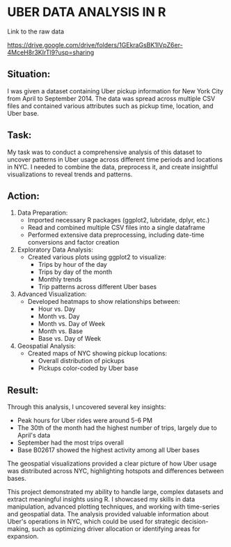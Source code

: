 # UBER DATA ANALYSIS IN R

Link to the raw data

https://drive.google.com/drive/folders/1GEkraGsBK1IVpZ6er-4MceH8r3KIrTl9?usp=sharing

## Situation:

I was given a dataset containing Uber pickup information for New York City from April to September 2014. The data was spread across multiple CSV files and contained various attributes such as pickup time, location, and Uber base.

## Task:

My task was to conduct a comprehensive analysis of this dataset to uncover patterns in Uber usage across different time periods and locations in NYC. I needed to combine the data, preprocess it, and create insightful visualizations to reveal trends and patterns.

## Action:

1. Data Preparation:
    - Imported necessary R packages (ggplot2, lubridate, dplyr, etc.)
    - Read and combined multiple CSV files into a single dataframe
    - Performed extensive data preprocessing, including date-time conversions and factor creation
2. Exploratory Data Analysis:
    - Created various plots using ggplot2 to visualize:
        - Trips by hour of the day
        - Trips by day of the month
        - Monthly trends
        - Trip patterns across different Uber bases
3. Advanced Visualization:
    - Developed heatmaps to show relationships between:
        - Hour vs. Day
        - Month vs. Day
        - Month vs. Day of Week
        - Month vs. Base
        - Base vs. Day of Week
4. Geospatial Analysis:
    - Created maps of NYC showing pickup locations:
        - Overall distribution of pickups
        - Pickups color-coded by Uber base

## Result:

Through this analysis, I uncovered several key insights:

- Peak hours for Uber rides were around 5-6 PM
- The 30th of the month had the highest number of trips, largely due to April's data
- September had the most trips overall
- Base B02617 showed the highest activity among all Uber bases

The geospatial visualizations provided a clear picture of how Uber usage was distributed across NYC, highlighting hotspots and differences between bases.

This project demonstrated my ability to handle large, complex datasets and extract meaningful insights using R. I showcased my skills in data manipulation, advanced plotting techniques, and working with time-series and geospatial data. The analysis provided valuable information about Uber's operations in NYC, which could be used for strategic decision-making, such as optimizing driver allocation or identifying areas for expansion.
